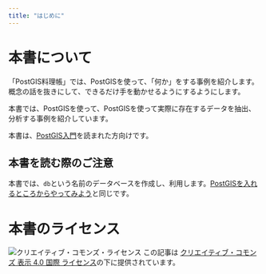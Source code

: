 ```yaml
---
title: "はじめに"
---
```

# 本書について

「PostGIS料理帳」では、PostGISを使って、「何か」をする事例を紹介します。概念の話を抜きにして、できるだけ手を動かせるようにするようにします。

本書では、PostGISを使って、PostGISを使って実際に存在するデータを抽出、分析する事例を紹介しています。

本書は、[PostGIS入門](../../caea8d4c77dbba2e23a0)を読まれた方向けです。

## 本書を読む際のご注意

本書では、``db``という名前のデータベースを作成し、利用します。[PostGISを入れるところからやってみよう](../../b1de0a18073af70946e0/viewer/introduction)と同じです。

# 本書のライセンス
![クリエイティブ・コモンズ・ライセンス](https://i.creativecommons.org/l/by/4.0/88x31.png)
この記事は [クリエイティブ・コモンズ 表示 4.0 国際 ライセンス](http://creativecommons.org/licenses/by/4.0/)の下に提供されています。
